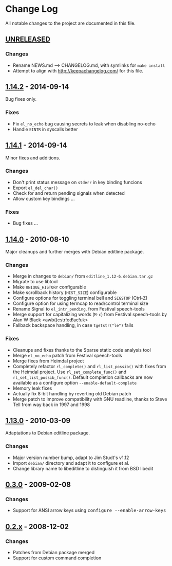 Change Log
==========

All notable changes to the project are documented in this file.

[UNRELEASED]
------------

### Changes
* Rename NEWS.md --> CHANGELOG.md, with symlinks for `make install`
* Attempt to align with http://keepachangelog.com/ for this file.


[1.14.2] - 2014-09-14
---------------------

Bug fixes only.

### Fixes
  - Fix `el_no_echo` bug causing secrets to leak when disabling no-echo
  - Handle `EINTR` in syscalls better


[1.14.1] - 2014-09-14
---------------------

Minor fixes and additions.

### Changes
* Don't print status message on `stderr` in key binding funcions
* Export `el_del_char()`
* Check for and return pending signals when detected
* Allow custom key bindings ...

### Fixes
* Bug fixes ...


[1.14.0] - 2010-08-10
---------------------

Major cleanups and further merges with Debian editline package.

### Changes
* Merge in changes to `debian/` from `editline_1.12-6.debian.tar.gz`
* Migrate to use libtool
* Make `UNIQUE_HISTORY` configurable
* Make scrollback history (`HIST_SIZE`) configurable
* Configure options for toggling terminal bell and `SIGSTOP` (Ctrl-Z)
* Configure option for using termcap to read/control terminal size
* Rename Signal to `el_intr_pending`, from Festival speech-tools
* Merge support for capitalizing words (`M-c`) from Festival
  speech-tools by Alan W Black <awb()cstr!ed!ac!uk>
* Fallback backspace handling, in case `tgetstr("le")` fails

### Fixes
* Cleanups and fixes thanks to the Sparse static code analysis tool
* Merge `el_no_echo` patch from Festival speech-tools
* Merge fixes from Heimdal project
* Completely refactor `rl_complete()` and `rl_list_possib()` with
  fixes from the Heimdal project.  Use `rl_set_complete_func()` and
  `rl_set_list_possib_func()`.  Default completion callbacks are now
  available as a configure option `--enable-default-complete`
* Memory leak fixes
* Actually fix 8-bit handling by reverting old Debian patch
* Merge patch to improve compatibility with GNU readline, thanks to
  Steve Tell from way back in 1997 and 1998


[1.13.0] - 2010-03-09
---------------------

Adaptations to Debian editline package.

### Changes
* Major version number bump, adapt to Jim Studt's v1.12
* Import `debian/` directory and adapt it to configure et al.
* Change library name to libeditline to distinguish it from BSD libedit


[0.3.0] - 2009-02-08
--------------------

### Changes
* Support for ANSI arrow keys using <kbd>configure --enable-arrow-keys</kbd>


[0.2.x] - 2008-12-02
--------------------

### Changes
* Patches from Debian package merged
* Support for custom command completion

[UNRELEASED]: https://github.com/troglobit/finit/compare/1.14.2...HEAD
[1.14.2]:     https://github.com/troglobit/finit/compare/1.14.1...1.14.2
[1.14.1]:     https://github.com/troglobit/finit/compare/1.14.0...1.14.1
[1.14.0]:     https://github.com/troglobit/finit/compare/1.13.0...1.14.0
[1.13.0]:     https://github.com/troglobit/finit/compare/0.3.0...1.13.0
[0.3.0]:      https://github.com/troglobit/finit/compare/0.2.3...0.3.0
[0.2.x]:      https://github.com/troglobit/finit/compare/0.0.0...0.2.3
